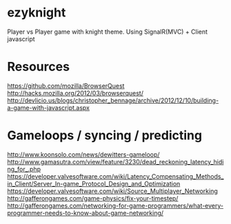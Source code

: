 ezyknight
=========

Player vs Player game with knight theme. Using SignalR(MVC) + Client javascript
   
  
Resources
=========
https://github.com/mozilla/BrowserQuest  
http://hacks.mozilla.org/2012/03/browserquest/  
http://devlicio.us/blogs/christopher_bennage/archive/2012/12/10/building-a-game-with-javascript.aspx

Gameloops / syncing / predicting
==
http://www.koonsolo.com/news/dewitters-gameloop/  
http://www.gamasutra.com/view/feature/3230/dead_reckoning_latency_hiding_for_.php
https://developer.valvesoftware.com/wiki/Latency_Compensating_Methods_in_Client/Server_In-game_Protocol_Design_and_Optimization
https://developer.valvesoftware.com/wiki/Source_Multiplayer_Networking  
http://gafferongames.com/game-physics/fix-your-timestep/  
http://gafferongames.com/networking-for-game-programmers/what-every-programmer-needs-to-know-about-game-networking/
